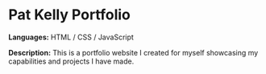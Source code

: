 # Pat Kelly Portfolio
**Languages:** HTML / CSS / JavaScript

**Description:** This is a portfolio website I created for myself showcasing my capabilities and projects I have made.
